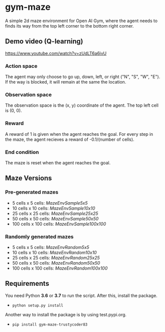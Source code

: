 # gym-maze

A simple 2d maze environment for Open AI Gym, where the agent needs to finds its way from the top left corner to the bottom right corner.

## Demo video (Q-learning)
https://www.youtube.com/watch?v=zUdLT6a6ivU

### Action space
The agent may only choose to go up, down, left, or right ("N", "S", "W", "E"). If the way is blocked, it will remain at the same the location.

### Observation space
The observation space is the (x, y) coordinate of the agent. The top left cell is (0, 0).

### Reward
A reward of 1 is given when the agent reaches the goal. For every step in the maze, the agent recieves a reward of -0.1/(number of cells).

### End condition
The maze is reset when the agent reaches the goal. 

## Maze Versions

### Pre-generated mazes
* 5 cells x 5 cells: _MazeEnvSample5x5_
* 10 cells x 10 cells: _MazeEnvSample10x10_
* 25 cells x 25 cells: _MazeEnvSample25x25_
* 50 cells x 50 cells: _MazeEnvSample50x50_
* 100 cells x 100 cells: _MazeEnvSample100x100_

### Randomly generated mazes
* 5 cells x 5 cells: _MazeEnvRandom5x5_
* 10 cells x 10 cells: _MazeEnvRandom10x10_
* 25 cells x 25 cells: _MazeEnvRandom25x25_
* 50 cells x 50 cells: _MazeEnvRandom50x50_
* 100 cells x 100 cells: _MazeEnvRandom100x100_

## Requirements
You need Python **3.6** or **3.7** to run the script. After this, install the package. 
- `python setup.py install`

Another way to install the package is by using test.pypi.org.
- `pip install gym-maze-trustycoder83`
